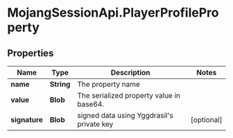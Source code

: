 # MojangSessionApi.PlayerProfileProperty

## Properties
Name | Type | Description | Notes
------------ | ------------- | ------------- | -------------
**name** | **String** | The property name | 
**value** | **Blob** | The serialized property value in base64. | 
**signature** | **Blob** | signed data using Yggdrasil&#39;s private key | [optional] 


